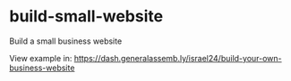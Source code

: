 # build-small-website
Build a small business website

View example in:
https://dash.generalassemb.ly/israel24/build-your-own-business-website